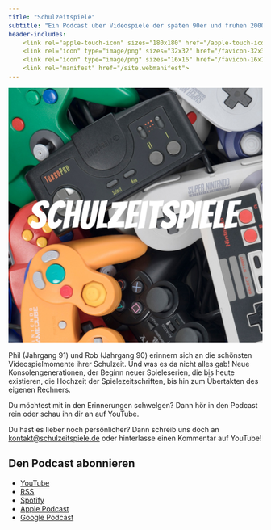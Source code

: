 ```yaml
---
title: "Schulzeitspiele"
subtitle: "Ein Podcast über Videospiele der späten 90er und frühen 2000er"
header-includes:
    <link rel="apple-touch-icon" sizes="180x180" href="/apple-touch-icon.png">
    <link rel="icon" type="image/png" sizes="32x32" href="/favicon-32x32.png">
    <link rel="icon" type="image/png" sizes="16x16" href="/favicon-16x16.png">
    <link rel="manifest" href="/site.webmanifest">
---
```


![](22104647-1645342297091-12fbda3b69e64.jpeg)

Phil (Jahrgang 91) und Rob (Jahrgang 90) erinnern sich an die schönsten Videospielmomente ihrer Schulzeit. Und was es da nicht alles gab! Neue Konsolengenerationen, der Beginn neuer Spieleserien, die bis heute existieren, die Hochzeit der Spielezeitschriften, bis hin zum Übertakten des eigenen Rechners.

Du möchtest mit in den Erinnerungen schwelgen? Dann hör in den Podcast rein oder schau ihn dir an auf YouTube.

Du hast es lieber noch persönlicher? Dann schreib uns doch an kontakt@schulzeitspiele.de oder hinterlasse einen Kommentar auf YouTube!

## Den Podcast abonnieren

- [YouTube](https://www.youtube.com/channel/UCPfUVJfYnsnr31DPQ3EkOow)
- [RSS](https://schulzeitspiele.de/rss)
- [Spotify](https://open.spotify.com/show/1F7PT02S2TKepBwejeltXm)
- [Apple Podcast](https://podcasts.apple.com/de/podcast/schulzeitspiele/id1610604243)
- [Google Podcast](https://podcasts.google.com/feed/aHR0cHM6Ly9zY2h1bHplaXRzcGllbGUuZGUvcnNz)